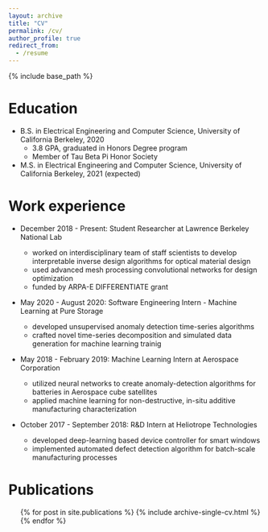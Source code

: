 ```yaml
---
layout: archive
title: "CV"
permalink: /cv/
author_profile: true
redirect_from:
  - /resume
---
```


{% include base_path %}

Education
======
* B.S. in Electrical Engineering and Computer Science, University of California Berkeley, 2020
  * 3.8 GPA, graduated in Honors Degree program
  * Member of Tau Beta Pi Honor Society
* M.S. in Electrical Engineering and Computer Science, University of California Berkeley, 2021 (expected)

Work experience
======

* December 2018 - Present: Student Researcher at Lawrence Berkeley National Lab
  * worked on interdisciplinary team of staff scientists to develop interpretable inverse design algorithms for optical material design
  * used advanced mesh processing convolutional networks for design optimization
  * funded by ARPA-E DIFFERENTIATE grant

* May 2020 - August 2020: Software Engineering Intern - Machine Learning at Pure Storage
  * developed unsupervised anomaly detection time-series algorithms
  * crafted novel time-series decomposition and simulated data generation for machine learning trainig

* May 2018 - February 2019: Machine Learning Intern at Aerospace Corporation
  * utilized neural networks to create anomaly-detection algorithms for batteries in Aerospace cube satellites
  * applied machine learning for non-destructive, in-situ additive manufacturing characterization

* October 2017 - September 2018: R&D Intern at Heliotrope Technologies
  * developed deep-learning based device controller for smart windows
  * implemented automated defect detection algorithm for batch-scale manufacturing processes

Publications
======
  <ul>{% for post in site.publications %}
    {% include archive-single-cv.html %}
  {% endfor %}</ul>

<!--  
Talks
======
  <ul>{% for post in site.talks %}
    {% include archive-single-talk-cv.html %}
  {% endfor %}</ul>

Teaching
======
  <ul>{% for post in site.teaching %}
    {% include archive-single-cv.html %}
  {% endfor %}</ul>


Service and leadership
======
* Currently signed in to 43 different slack teams
-->
